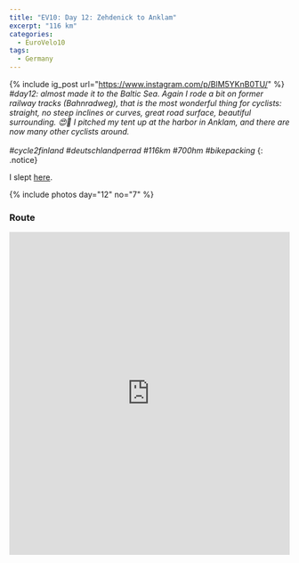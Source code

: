 ```yaml
---
title: "EV10: Day 12: Zehdenick to Anklam"
excerpt: "116 km"
categories:
  - EuroVelo10
tags:
  - Germany
---
```

{% include ig_post url="https://www.instagram.com/p/BlM5YKnB0TU/" %}
_#day12: almost made it to the Baltic Sea. Again I rode a bit on former railway tracks (Bahnradweg), that is the most wonderful thing for cyclists: straight, no steep inclines or curves, great road surface, beautiful surrounding. 😍🚂 I pitched my tent up at the harbor in Anklam, and there are now many other cyclists around.
<br><br>
#cycle2finland #deutschlandperrad #116km #700hm #bikepacking_
{: .notice}

I slept [here](https://www.openstreetmap.org/way/143689731).

{% include photos day="12" no="7" %}

### Route

<iframe src="https://www.komoot.de/tour/38549839/embed?profile=1" width="100%" height="580" frameborder="0" scrolling="no"></iframe>